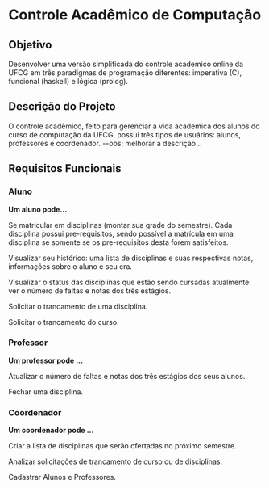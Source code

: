 # Controle Acadêmico de Computação


## Objetivo

Desenvolver uma versão simplificada do controle academico online da UFCG em três paradigmas de programação diferentes: imperativa (C), funcional (haskell) e lógica (prolog).

## Descrição do Projeto

O controle acadêmico, feito para gerenciar a vida academica dos alunos do curso de computação da UFCG,  possui três tipos de usuários: alunos, professores e coordenador. --obs: melhorar a descrição...


## Requisitos Funcionais

### Aluno

**Um aluno pode...**

Se matricular em disciplinas (montar sua grade do semestre). Cada disciplina possui pre-requisitos, sendo possível a matrícula em uma disciplina se somente se os pre-requisitos desta forem satisfeitos.

Visualizar seu histórico: uma lista de disciplinas e suas respectivas notas, informações sobre o aluno e seu cra. 

Visualizar o status das disciplinas que estão sendo cursadas atualmente: ver o número de faltas e notas dos três estágios.

Solicitar o trancamento de uma disciplina.

Solicitar o trancamento do curso.



### Professor

**Um professor pode ...**


Atualizar  o número de faltas e notas dos três estágios dos seus alunos.

Fechar uma disciplina.


### Coordenador

**Um coordenador pode ...**

Criar a lista de disciplinas que serão ofertadas no próximo semestre.

Analizar solicitações de trancamento de curso ou de disciplinas.

Cadastrar Alunos e Professores.
